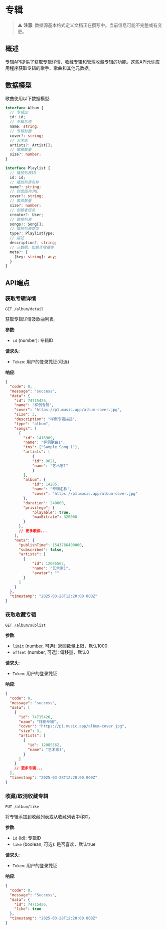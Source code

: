 # 专辑

> ⚠️ **注意**: 数据源基本格式定义文档正在撰写中。当前信息可能不完整或有变更。


## 概述

专辑API提供了获取专辑详情、收藏专辑和管理收藏专辑的功能。这些API允许应用程序获取专辑的歌手、歌曲和其他元数据。

## 数据模型

歌曲使用以下数据模型:

```typescript
interface Album {
  // 专辑ID
  id: id;
  // 专辑名称
  name: string;
  // 专辑封面
  cover?: string;
  // 艺术家
  artists?: Artist[];
  // 歌曲数量
  size?: number;
}

interface Playlist {
  // 播放列表ID
  id: id;
  // 播放列表名称
  name?: string;
  // 封面图片URL
  cover?: string;
  // 歌曲数量
  size?: number;
  // 创建者信息
  creator?: User;
  // 歌曲列表
  songs?: Song[];
  // 播放列表类型
  type?: PlaylistType;
  // 描述
  description?: string;
  // 元数据，如是否收藏等
  meta?: {
    [key: string]: any;
  }
}
```


## API端点

### 获取专辑详情

```
GET /album/detail
```

获取专辑详情及歌曲列表。

**参数**:
- `id` (number): 专辑ID

**请求头**:
- `Token`: 用户的登录凭证(可选)

**响应**:
```json
{
  "code": 0,
  "message": "success",
  "data": {
    "id": 74715426,
    "name": "样例专辑",
    "cover": "https://p1.music.app/album-cover.jpg",
    "size": 3,
    "description": "样例专辑描述",
    "type": "album",
    "songs": [
      {
        "id": 1416909,
        "name": "样例歌曲1",
        "tns": ["Sample Song 1"],
        "artists": [
            {
            "id": 9621,
            "name": "艺术家1"
            }
        ],
        "album": {
            "id": 14285,
            "name": "专辑名称",
            "cover": "https://p1.music.app/album-cover.jpg"
        },
        "duration": 240000,
        "privilege": {
            "playable": true,
            "maxBitrate": 320000
        }
      },
      // 更多歌曲...
    ],
    "meta": {
      "publishTime": 1543766400000,
      "subscribed": false,
      "artists": [
        {
            "id": 12085562,
            "name": "艺术家1",
            "avatar": ""
        }
      ]
    }
  },
  "timestamp": "2025-03-28T12:20:00.000Z"
}
```

### 获取收藏专辑

```
GET /album/sublist
```

**参数**:
- `limit` (number, 可选): 返回数量上限，默认1000
- `offset` (number, 可选): 偏移量，默认0

**请求头**:
- `Token`: 用户的登录凭证

**响应**:
```json
{
  "code": 0,
  "message": "success",
  "data": [
    {
      "id": 74715426,
      "name": "样例专辑",
      "cover": "https://p1.music.app/album-cover.jpg",
      "size": 3,
      "artists": [
        {
          "id": 12085562,
          "name": "艺术家1",
        }
      ]
    }
    // 更多专辑...
  ],
  "timestamp": "2025-03-28T12:20:00.000Z"
}
```

### 收藏/取消收藏专辑

```
PUT /album/like
```

将专辑添加到收藏列表或从收藏列表中移除。

**参数**:
- `id` (id): 专辑ID
- `like` (boolean, 可选): 是否喜欢，默认true

**请求头**:
- `Token`: 用户的登录凭证

**响应**:
```json
{
  "code": 0,
  "message": "Success",
  "data": {
    "id": 74715426,
    "like": true
  },
  "timestamp": "2025-03-28T12:20:00.000Z"
}
```

